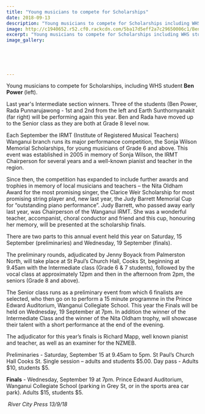 ```yaml
---
title: "Young musicians to compete for Scholarships"
date: 2018-09-13
description: "Young musicians to compete for Scholarships including WHS student Ben Power (left)..."
image: http://c1940652.r52.cf0.rackcdn.com/5ba17d5eff2a7c29650006c1/Ben-Power-RCP-13-sept.jpg
excerpt: "Young musicians to compete for Scholarships including WHS student Ben Power."
image_gallery:
    
    
    
    
    
---
```


<p><span>Young musicians to compete for Scholarships, including WHS student <strong>Ben Power </strong>(left).</span></p>
<p><span>Last year's Intermediate section winners. Three of the students (Ben Power, Rada Punnarujawong - 1st and 2nd from the left and Earth Sunthornyanakit (far right) will be performing again this year. Ben and Rada have moved up to the Senior class as they are both at Grade 8 level now.</span></p>
<p>Each September the IRMT (Institute of Registered Musical Teachers) Wanganui branch runs its major performance competition, the Sonja Wilson Memorial Scholarships, for young musicians of Grade 6 and above. This event was established in 2005 in memory of Sonja Wilson, the IRMT Chairperson for several years and a well-known pianist and teacher in the region.&nbsp;</p>
<p>Since then, the competition has expanded to include further awards and trop<span class="text_exposed_show">hies in memory of local musicians and teachers &ndash; the Nita Oldham Award for the most promising singer, the Clarice Weir Scholarship for most promising string player and, new last year, the Judy Barrett Memorial Cup for &ldquo;outstanding piano performance&rdquo;. Judy Barrett, who passed away early last year, was Chairperson of the Wanganui IRMT. She was a wonderful teacher, accompanist, choral conductor and friend and this cup, honouring her memory, will be presented at the scholarship finals.<br /></span></p>
<p><span class="text_exposed_show">There are two parts to this annual event held this year on Saturday, 15 September (preliminaries) and Wednesday, 19 September (finals).<br /></span></p>
<p><span class="text_exposed_show">The preliminary rounds, adjudicated by Jenny Boyack from Palmerston North, will take place at St Paul&rsquo;s Church Hall, Cooks St, beginning at 9.45am with the Intermediate class (Grade 6 &amp; 7 students), followed by the vocal class at approximately 12pm and then in the afternoon from 2pm, the seniors (Grade 8 and above).&nbsp;<br /></span></p>
<p><span class="text_exposed_show">The Senior class runs as a preliminary event from which 6 finalists are selected, who then go on to perform a 15 minute programme in the Prince Edward Auditorium, Wanganui Collegiate School. This year the Finals will be held on Wednesday, 19 September at 7pm. In addition the winner of the Intermediate Class and the winner of the Nita Oldham trophy, will showcase their talent with a short performance at the end of the evening.&nbsp;<br /></span></p>
<p><span class="text_exposed_show">The adjudicator for this year&rsquo;s finals is Richard Mapp, well known pianist and teacher, as well as an examiner for the NZMEB.<br /></span></p>
<p><span class="text_exposed_show">Preliminaries - Saturday, September 15 at 9.45am to 5pm. St Paul&rsquo;s Church Hall Cooks St. Single session &ndash; adults and students $5.00. Day pass - Adults $10, students $5.<br /></span></p>
<p><span class="text_exposed_show"><strong>Finals</strong> - Wednesday, September 19 at 7pm. Prince Edward Auditorium, Wanganui Collegiate School (parking in Grey St, or in the sports area car park). Adults $15, students $5.</span></p>
<div class="text_exposed_show">
<p><em>&nbsp;River City Press 13/9/18</em></p>
</div>

